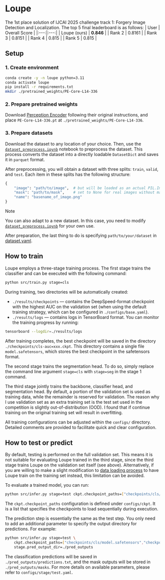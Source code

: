 # Loupe

The 1st place solution of IJCAI 2025 challenge track 1: Forgery Image Detection and Localization. The top 5 final leaderboard is as follows:
| User | Overall Score |
|:---:|:---:|
| Loupe (ours) | **0.846** |
| Rank 2 | 0.8161 |
| Rank 3 | 0.8151 |
| Rank 4 | 0.815 |
| Rank 5 | 0.815 |


## Setup
### 1. Create environment
```bash
conda create -y -n loupe python=3.11
conda activate loupe
pip install -r requirements.txt
mkdir ./pretrained_weights/PE-Core-L14-336
```

### 2. Prepare pretrained weights
Download [Perception Encoder](https://github.com/facebookresearch/perception_models) following their original instructions, and place `PE-Core-L14-336.pt` at `./pretrained_weights/PE-Core-L14-336`.

### 3. Prepare datasets
Download the dataset to any location of your choice. Then, use the [`dataset_preprocess.ipynb`](./dataset_preprocess.ipynb) notebook to preprocess the dataset. This process converts the dataset into a directly loadable `DatasetDict` and saves it in `parquet` format.

After preprocessing, you will obtain a dataset with three splits: `train`, `valid`, and `test`. Each item in these splits has the following structure:

```python
{
    "image": "path/to/image",  # but will be loaded as an actual PIL.Image.Image object
    "mask": "path/to/mask",    # set to None for real images without masks
    "name": "basename_of_image.png"
}
```

> [!NOTE]
> You can also adapt to a new dataset. In this case, you need to modify [`dataset_preprocess.ipynb`](./dataset_preprocess.ipynb) for your own use.

After preparation, the last thing to do is specifying `path/to/your/dataset` in [dataset.yaml](configs/dataset.yaml).

## How to train
Loupe employs a three-stage training process. The first stage trains the classifier and can be executed with the following command:

```bash
python src/train.py stage=cls
```

During training, two directories will be automatically created:

* `./results/checkpoints` — contains the DeepSpeed-format checkpoint with the highest AUC on the validation set (when using the default training strategy, which can be configured in `./configs/base.yaml`).
* `./results/logs` — contains logs in TensorBoard format. You can monitor the training progress by running:

```bash
tensorboard --logdir=./results/logs
```

After training completes, the best checkpoint will be saved in the directory `./checkpoints/cls-auc=xxx.ckpt`. This directory contains a single file `model.safetensors`, which stores the best checkpoint in the safetensors format.

The second stage trains the segmentation head. To do so, simply replace the command line argument `stage=cls` with `stage=seg` in the stage 1 command.

The third stage jointly trains the backbone, classifier head, and segmentation head. By default, a portion of the validation set is used as training data, while the remainder is reserved for validation. The reason why I use validation set as an extra training set is the test set used in the competition is slightly out-of-distribution (OOD). I found that 
if continue training on the original training set will result in overfitting.

All training configurations can be adjusted within the `configs/` directory. Detailed comments are provided to facilitate quick and clear configuration.

## How to test or predict
By default, testing is performed on the full validation set. This means it is not suitable for evaluating Loupe trained in the third stage, since the third stage trains Loupe on the validation set itself (see above). Alternatively, if you are willing to make a slight modification to [data loading process](./src/data_module.py) to have Loupe train on the training set instead, this limitation can be avoided. 

To evaluate a trained model, you can run:
```bash
python src/infer.py stage=test ckpt.checkpoint_paths=["checkpoints/cls/model.safetensors","checkpoints/seg/model.safetensors"]
```

The `ckpt.checkpoint_paths` configuration is defined under `configs/ckpt`. It is a list that specifies the checkpoints to load sequentially during execution.

The prediction step is essentially the same as the test step. You only need to add an additional parameter to specify the output directory for predictions. For example:

```bash
python src/infer.py stage=test \
    ckpt.checkpoint_paths=["checkpoints/cls/model.safetensors","checkpoints/seg/model.safetensors"] \
    stage.pred_output_dir=./pred_outputs
```

The classification predictions will be saved in `./pred_outputs/predictions.txt`, and the mask outputs will be stored in `./pred_outputs/masks`. For more details on available parameters, please refer to `configs/stage/test.yaml`.
